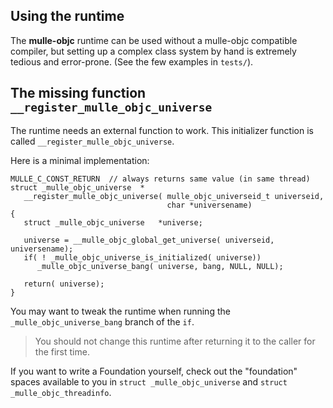 ## Using the runtime

The **mulle-objc** runtime can be used without a mulle-objc compatible compiler,
but setting up a complex class system by hand is extremely tedious and
error-prone.
(See the few examples in `tests/`).


## The missing function `__register_mulle_objc_universe`

The runtime needs an external function to work. This initializer function
is called `__register_mulle_objc_universe`.

Here is a minimal implementation:

```
MULLE_C_CONST_RETURN  // always returns same value (in same thread)
struct _mulle_objc_universe  *
   __register_mulle_objc_universe( mulle_objc_universeid_t universeid,
                                   char *universename)
{
   struct _mulle_objc_universe   *universe;

   universe = __mulle_objc_global_get_universe( universeid, universename);
   if( ! _mulle_objc_universe_is_initialized( universe))
      _mulle_objc_universe_bang( universe, bang, NULL, NULL);

   return( universe);
}
```

You may want to tweak the runtime when running the `_mulle_objc_universe_bang`
branch of the `if`.

> You should not change this runtime after returning it to the caller for the first time.

If you want to write a Foundation yourself, check out the "foundation" spaces
available to you in `struct _mulle_objc_universe` and `struct _mulle_objc_threadinfo`.



